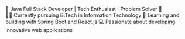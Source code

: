 🚀 Java Full Stack Developer | Tech Enthusiast | Problem Solver 🚀<br/>
👨‍💻 Currently pursuing B.Tech in Information Technology
🌱 Learning and building with Spring Boot and React.js
💻 Passionate about developing innovative web applications
<!---
pujakarakoti07/pujakarakoti07 is a ✨ special ✨ repository because its `README.md` (this file) appears on your GitHub profile.
You can click the Preview link to take a look at your changes.
--->
